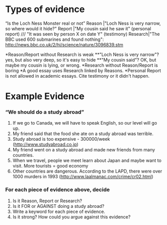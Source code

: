 # Types of evidence
“Is the Loch Ness Monster real or not”
Reason 	|"Loch Ness is very narrow, so where would it hide?"
Report 	|"My cousin said he saw it" (personal report) /// "It was seen by person X on date Y" (testimony)
Research|"The BBC used 600 submarines and found nothing": http://news.bbc.co.uk/2/hi/science/nature/3096839.stm
	
*Reason/Report without Research is weak
**"Loch Ness is very narrow"? yes, but also very deep, so it's easy to hide
**"My cousin said"? OK, but maybe my cousin is lying, or wrong.
*Research without Reason/Report is boring
*A good essay uses Research linked by Reasons. 
*Personal Report is not allowed in academic essays. Cite testimony or it didn't happen.

	
# Example Evidence
### “We should do a study abroad”
1. If we go to Canada, we will have to speak English, so our level will go up.     
2. My friend said that the food she ate on a study abroad was terrible.
3. Study abroad is too expensive - 300000/week (http://www.studyabroad.co.jp)
4. My friend went on a study abroad and made new friends from many countries.
5. When we travel, people we meet learn about Japan and maybe want to visit. More tourists = good economy
6. Other countries are dangerous. According to the LAPD, there were over 1000 murders in 1993 (http://www.laalmanac.com/crime/cr02.html)
	
### For each piece of evidence above, decide
1. Is it Reason, Report or Research? 
2. Is it FOR or AGAINST doing a study abroad?
3. Write a keyword for each piece of evidence.
4. Is it strong? How could you argue against this evidence?